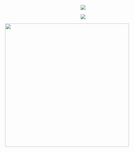 <!-- Header -->
<p style="text-align: center">
    <img src="https://capsule-render.vercel.app/api?type=waving&color=timeGradient&height=300&&section=header&text={Hi%20There}&fontSize=90&fontAlign=50&fontAlignY=30&desc={I'm%20Yu%20Yantao}&descAlign=50&descSize=30&descAlignY=60&animation=twinkling"/>
</p>

<!-- Welcome -->
<p align="center">
<img src="https://readme-typing-svg.demolab.com?font=Orbitron&size=25&pause=1000&center=true&vCenter=true&random=false&width=600&lines=Welcome+to+my+GitHub+profile+page+!"/>
</p>
<img align="center" width="400" src="https://github-readme-stats.vercel.app/api?username={Yu-Yantao}&theme=transparent&include_all_commits=true&show_icons=true&hide_border=true" />
